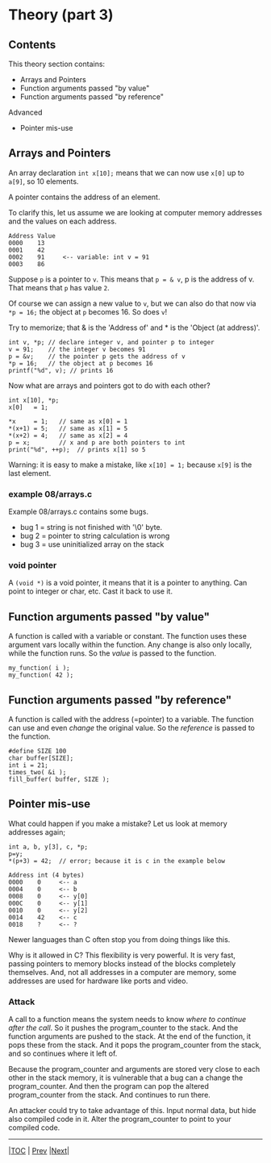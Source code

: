 # Theory (part 3)

## Contents

This theory section contains:
- Arrays and Pointers
- Function arguments passed "by value"
- Function arguments passed "by reference"

Advanced
- Pointer mis-use


## Arrays and Pointers

An array declaration `int x[10];` means that we can now use `x[0]` up to `a[9]`, so 10 elements.

A pointer contains the address of an element.

To clarify this, let us assume we are looking at computer memory addresses and the values on each address.

```
Address Value
0000    13
0001    42    
0002    91     <-- variable: int v = 91
0003    86
```

Suppose `p` is a pointer to `v`. This means that `p = & v`, p is the address of v. That means that `p` has value `2`.

Of course we can assign a new value to `v`, but we can also do that now via `*p = 16;` the object at `p` becomes 16. So does `v`!

Try to memorize; that & is the 'Address of' and * is the 'Object (at address)'.

```
int v, *p; // declare integer v, and pointer p to integer
v = 91;    // the integer v becomes 91
p = &v;    // the pointer p gets the address of v
*p = 16;   // the object at p becomes 16
printf("%d", v); // prints 16
```

Now what are arrays and pointers got to do with each other?

```
int x[10], *p;
x[0]   = 1;

*x     = 1;   // same as x[0] = 1
*(x+1) = 5;   // same as x[1] = 5
*(x+2) = 4;   // same as x[2] = 4
p = x;        // x and p are both pointers to int
print("%d", ++p);  // prints x[1] so 5
```

Warning: it is easy to make a mistake, like `x[10] = 1;` because `x[9]` is the last element.

### example 08/arrays.c

Example 08/arrays.c contains some bugs. 
* bug 1 = string is not finished with '\0' byte.
* bug 2 = pointer to string calculation is wrong
* bug 3 = use uninitialized array on the stack


### void pointer

A `(void *)` is a void pointer, it means that it is a pointer to
anything. Can point to integer or char, etc. Cast it back to use it.



## Function arguments passed "by value"

A function is called with a variable or constant.
The function uses these argument vars locally within the function.
Any change is also only locally, while the function runs.
So the *value* is passed to the function.
```
my_function( i );
my_function( 42 );
```


## Function arguments passed "by reference"

A function is called with the address (=pointer) to a variable.
The function can use and even *change* the original value.
So the *reference* is passed to the function.
```
#define SIZE 100
char buffer[SIZE];
int i = 21;
times_two( &i );
fill_buffer( buffer, SIZE );
```



## Pointer mis-use

What could happen if you make a mistake?
Let us look at memory addresses again;
```
int a, b, y[3], c, *p;
p=y;
*(p+3) = 42;  // error; because it is c in the example below

Address int (4 bytes)
0000    0     <-- a
0004    0     <-- b
0008    0     <-- y[0]
000C    0     <-- y[1]
0010    0     <-- y[2]
0014    42    <-- c
0018    ?     <-- ?
```

Newer languages than C often stop you from doing things like this.

Why is it allowed in C? This flexibility is very powerful.
It is very fast, passing pointers to memory blocks instead of the blocks completely themselves.
And, not all addresses in a computer are memory, some addresses are used for hardware like ports and video.


### Attack

A call to a function means the system needs to know _where to continue after the call_. So it pushes the program_counter to the stack.
And the function arguments are pushed to the stack.
At the end of the function, it pops these from the stack.
And it pops the program_counter from the stack, and so continues where it left of.

Because the program_counter and arguments are stored very close to each other in the stack memory, it is vulnerable that a bug can a change the program_counter.
And then the program can pop the altered program_counter from the stack. And continues to run there.

An attacker could try to take advantage of this.
Input normal data, but hide also compiled code in it.
Alter the program_counter to point to your compiled code.

---
|[TOC](../../README.md) | [Prev](../07/README.md) |[Next](../09/README.md)|